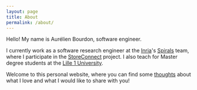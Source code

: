 ```yaml
---
layout: page
title: About
permalink: /about/
---
```


Hello! My name is Aurélien Bourdon, software engineer.

I currently work as a software research engineer at the [Inria](https://www.inria.fr/)'s [Spirals](https://team.inria.fr/spirals/) team, where I participate in the [StoreConnect](https://github.com/StoreConnect) project. I also teach for Master degree students at the [Lille 1 University](http://www.univ-lille1.fr/).    

Welcome to this personal website, where you can find some [thoughts](/blog) about what I love and what I would like to share with you!